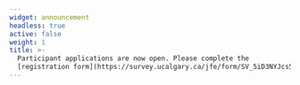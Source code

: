 ```yaml
---
widget: announcement
headless: true
active: false
weight: 1
title: >-
  Participant applications are now open. Please complete the
  [registration form](https://survey.ucalgary.ca/jfe/form/SV_5iD3NYJcs5TzZrg) by May 19, 2023 at 11:59 pm Mountain Time.
---
```

